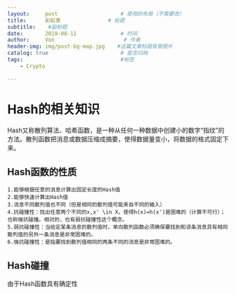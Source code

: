 ```yaml
---
layout:     post                    # 使用的布局（不需要改）
title:      彩虹表               # 标题 
subtitle:    #副标题
date:       2019-08-11              # 时间
author:     Von                      # 作者
header-img: img/post-bg-map.jpg    #这篇文章标题背景图片
catalog: true                       # 是否归档
tags:                               #标签
    - Crypto

---
```


# Hash的相关知识
Hash又称散列算法、哈希函数，是一种从任何一种数据中创建小的数字“指纹”的方法。散列函数把消息或数据压缩成摘要，使得数据量变小，将数据的格式固定下来。

## Hash函数的性质
```
1.能够根据任意的消息计算出固定长度的Hash值  
2.能够快速计算出Hash值
3.消息不同散列值也不同（但是相同的散列值可能来自不同的输入）
4.抗碰撞性：找出任意两个不同的x,x' \in X，使得h(x)=h(x')是困难的（计算不可行）；也称强抗碰撞。相对的，也有弱抗碰撞性这个概念。
5.弱抗碰撞性：当给定某条消息的散列值时，单向散列函数必须确保要找到和该条消息具有相同散列值的另外一条消息是非常困难的。
6.强抗碰撞性：是指要找到散列值相同的两条不同的消息是非常困难的。
```

## Hash碰撞
由于Hash函数具有确定性
